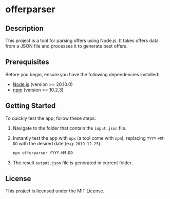 # offerparser

## Description

This project is a tool for parsing offers using Node.js. It takes offers data from a JSON file and processes it to generate best offers. 

## Prerequisites

Before you begin, ensure you have the following dependencies installed:

- [Node.js](https://nodejs.org/) (version >= 20.10.0)
- [npm](https://www.npmjs.com/) (version >= 10.2.3)

## Getting Started

To quickly test the app, follow these steps:

1. Navigate to the folder that contain the ```input.json``` file.
2. Instantly test the app with `npx` (a tool come with `npm`), replacing `YYYY-MM-DD` with the desired date (e.g: `2019-12-25`):

   ```bash
   npx offerparser YYYY-MM-DD
   ```
3. The result `output.json` file is generated in current folder.

## License
This project is licensed under the MIT License.
